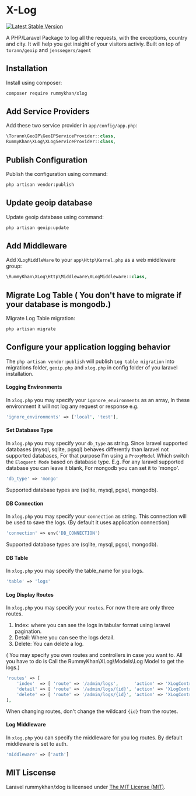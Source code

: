 X-Log
=====

[![Latest Stable Version](https://img.shields.io/badge/packagist-V%203.0.0-blue.svg)](https://packagist.org/packages/rummykhan/xlog)

A PHP/Laravel Package to log all the requests, with the exceptions, country and city. It will help you get insight of your visitors activiy. Built on top of `torann/geoip` and `jenssegers/agent`

Installation
------------

Install using composer:

```bash
composer require rummykhan/xlog
```

Add Service Providers
---------------------

Add these two service provider in `app/config/app.php`:

```php
\Torann\GeoIP\GeoIPServiceProvider::class,
RummyKhan\XLog\XLogServiceProvider::class,
```

Publish Configuration
---------------------

Publish the configuration using command:

```bash
php artisan vendor:publish
```

Update geoip database
---------------------

Update geoip database using command:

```bash
php artisan geoip:update
```

Add Middleware
--------------
Add `XLogMiddleWare` to your `app\Http\Kernel.php` as a web middleware group:

```php
\RummyKhan\XLog\Http\Middleware\XLogMiddleware::class,
```

Migrate Log Table ( You don't have to migrate if your database is mongodb.)
---------------------------------------------------------------------------
Migrate Log Table migration:

```bash
php artisan migrate
```

 Configure your application logging behavior
--------------------------------------------

The `php artisan vendor:publish` will publish `Log table migration` into migrations folder, `geoip.php` and `xlog.php` in config folder of you laravel installation.

#### Logging Environments

In `xlog.php` you may specify your `igonore_environments` as an array, In these environment it will not log any request or response e.g.

```php
'ignore_environments' => ['local', 'test'],
```

#### Set Database Type

In `xlog.php` you may specify your `db_type` as string. Since laravel supported databases (mysql, sqlite, pgsql) behaves differently than laravel not supported databases, For that purpose I'm using a `ProxyModel` Which switch the `Eloquent Mode` based on database type.
E.g. For any laravel supported database you can leave it blank, For mongodb you can set it to 'mongo'.

```php
'db_type' => 'mongo'
```
Supported database types are (sqlite, mysql, pgsql, mongodb).

#### DB Connection

In `xlog.php` you may specify your `connection` as string. This connection will be used to save the logs. (By default it uses application connection)
```php
'connection' => env('DB_CONNECTION')
```
Supported database types are (sqlite, mysql, pgsql, mongodb).

#### DB Table
In `xlog.php` you may specify the table_name for you logs.
```php
'table' => 'logs'
```

#### Log Display Routes
In `xlog.php` you may specify your `routes`. For now there are only three routes. 
1. Index: where you can see the logs in tabular format using laravel pagination.
2. Detail: Where you can see the logs detail.
3. Delete: You can delete a log.
    
( You may specify you own routes and controllers in case you want to. All you have to do is Call the RummyKhan\XLog\Models\Log Model to get the logs.)
```php
'routes' => [
    'index'  => [ 'route' => '/admin/logs',      'action' => 'XLogController@index'],        // HTTP Method is GET
    'detail' => [ 'route' => '/admin/logs/{id}', 'action' => 'XLogController@detail'],       // HTTP Method is GET
    'delete' => [ 'route' => '/admin/logs/{id}', 'action' => 'XLogController@delete']        // HTTP Method is DELETE
],
```
When changing routes, don't change the wildcard `{id}` from the routes.

#### Log Middleware
In `xlog.php` you can specify the middleware for you log routes. By default middleware is set to auth.
```php
'middleware' => ['auth']
```

## MIT Liscense
Laravel rummykhan/xlog is licensed under [The MIT License (MIT)](LICENSE).
